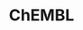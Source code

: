 ---
layout: default
bigquery: https://console.cloud.google.com/bigquery?p=patents-public-data&d=ebi_chembl&page=dataset
citation: '"The ChEMBL database in 2017." Anna Gaulton, Anne Hersey, Michał Nowotka,
  A Patrícia Bento, Jon Chambers, David Mendez, Prudence Mutowo, Francis Atkinson,
  Louisa J Bellis, Elena Cibrián-Uhalte, Mark Davies, Nathan Dedman, Anneli Karlsson,
  María Paula Magariños, John P Overington, George Papadatos, Ines Smit, Andrew R
  Leach Nucleic acids Research (2017) 45 (Database Issue), D945-D954'
contributors: European Bioinformatics Institute
cost: None
description: ChEMBL Data is a manually curated database of small molecules used in
  drug discovery, including information about existing patented drugs.
documentation: 'schema: https://www.ebi.ac.uk/chembl/db_schema


  '
last_edit: 04/08/2022, 21:23:41
location: https://console.cloud.google.com/marketplace/product/google_patents_public_datasets/chembl
maintained_by: EMBL-EBI, an outstation of European Molecular Biology Laboratory
related_publications: '

  ChEMBL: towards direct deposition of bioassay data.


  Mendez D, Gaulton A, Bento AP, Chambers J, De Veij M, Félix E, Magariños MP, Mosquera
  JF, Mutowo P, Nowotka M, Gordillo-Marañón M, Hunter F, Junco L, Mugumbate G, Rodriguez-Lopez
  M, Atkinson F, Bosc N, Radoux CJ, Segura-Cabrera A, Hersey A, Leach AR.


  — Nucleic Acids Res. 2019; 47(D1):D930-D940. doi: 10.1093/nar/gky1075

  '
schema_fields:
- result_flag
- cx_most_bpka
- comments
- ridx
- pathway_key
- country
- hba
- pref_name
- normal_range_max
- level3_description
- active_molregno
- mc_organism
- ass_cls_map_id
- sequence
- withdrawn_year
- frac_code
- ref_type
- lle
- confidence
- cell_description
- published_value
- issue
- mesh_heading
- relationship_desc
- go_id
- l2
- assay_category
- cidx
- drug_substance_flag
- heavy_atoms
- mc_target_name
- assay_organism
- standard_type
- src_compound_id
- protein_class_desc
- withdrawn_country
- dosage_form
- doc_type
- alert_name
- canonical_smiles
- met_comment
- assay_type
- res_stem_id
- co_stem_id
- ddd_units
- mechanism_of_action
- dosed_ingredient
- hrac_code
- prediction_method
- frac_class_id
- start_position
- compsyn_id
- comp_class_id
- indication_class
- patent_no
- potential_duplicate
- chebi_par_id
- source
- ap_id
- molregno
- ref_url
- parent_go_id
- mc_target_accession
- uberon_id
- action_type
- priority
- natural_product
- substrate_record_id
- ddd_value
- site_id
- journal
- log_id
- downgraded
- synonyms
- annotation
- hbd
- smarts
- level5
- chirality
- level2
- standard_text_value
- irac_class_id
- l8
- assay_cell_type
- species_group_flag
- full_molformula
- oral
- targrel_id
- assay_class_id
- warning_country
- authors
- cell_source_tax_id
- cx_logp
- pathway_id
- assay_id
- assay_strain
- value
- molecular_mechanism
- cpd_str_alert_id
- mc_target_type
- molecular_species
- disease_efficacy
- volume
- level1_description
- max_phase
- inorganic_flag
- ro3_pass
- structure_type
- molecule_type
- full_mwt
- last_page
- upper_value
- publication_number
- standard_relation
- protein_class_synonym
- stat
- sequence_md5sum
- type
- standard_upper_value
- bei
- mec_id
- mecref_id
- mol_frac_id
- route
- title
- selectivity_comment
- compd_id
- assay_test_type
- class_level
- patent_use_code
- enzyme_name
- aspect
- job_id
- bao_endpoint
- cell_ontology_id
- record_id
- related_tid
- oc_id
- cellosaurus_id
- description
- compound_key
- ddd_admr
- idx
- level2_description
- mol_irac_id
- level1
- syn_type
- l7
- relation
- l5
- src_short_name
- source_domain_id
- assay_source
- component_synonym
- entity_id
- psa
- prod_pat_id
- assay_subcellular_fraction
- assay_param_id
- parenteral
- level4_description
- mol_hrac_id
- acd_most_apka
- confidence_score
- normal_range_min
- l1
- previous_company
- num_alerts
- target_desc
- warning_class
- as_id
- withdrawn_class
- level4
- label
- cell_id
- subgroup
- black_box_warning
- published_relation
- curation_comment
- bto_id
- stem_class
- drug_record_id
- tax_id
- class_type
- tid
- bao_id
- mesh_id
- met_conversion
- definition
- first_page
- comp_go_id
- variant_id
- activity_count
- src_description
- indref_id
- doc_id
- units
- tbl
- updated_by
- mw_freebase
- pchembl_value
- parent_id
- standard_value
- l3
- drug_product_flag
- ingredient
- cell_source_organism
- standard_units
- warning_description
- component_id
- ad_type
- innovator_company
- acd_logd
- isoform
- ddd_comment
- assay_tissue
- approval_date
- atc_code
- cl_lincs_id
- patent_id
- binding_site_comment
- activity_comment
- stem
- le
- mc_tax_id
- acd_logp
- drugind_id
- end_position
- submission_date
- polymer_flag
- target_mapping
- site_name
- homologue
- parameter_type
- sitecomp_id
- usan_stem
- biocomp_id
- usan_year
- protclasssyn_id
- smid
- enzyme_tid
- tid_fixed
- qed_weighted
- published_type
- relationship
- metref_id
- target_type
- domain_description
- parent_type
- cell_source_tissue
- status
- l4
- acd_most_bpka
- alogp
- formulation_id
- version
- trade_name
- updated_on
- direct_interaction
- component_type
- set_name
- ddd_id
- db_source
- nda_type
- standard_flag
- organism
- mechanism_comment
- warnref_id
- domain_type
- product_id
- research_stem
- aromatic_rings
- molsyn_id
- sei
- path
- parameter_value
- num_lipinski_ro5_violations
- text_value
- metabolite_record_id
- toid
- warning_id
- domain_id
- usan_stem_id
- usan_substem
- hbd_lipinski
- parent_molregno
- compound_name
- accession
- strength
- year
- activity_id
- cell_name
- mol_atc_id
- short_name
- warning_type
- major_class
- db_version
- creation_date
- orig_description
- pubmed_id
- data_validity_comment
- ref_id
- clo_id
- curated_by
- domain_name
- relationship_type
- efo_id
- availability_type
- standard_inchi_key
- standard_inchi
- abstract
- std_act_id
- cx_most_apka
- warning_year
- company
- site_residues
- topical
- published_units
- delist_flag
- alert_set_id
- applicant_full_name
- rgid
- max_phase_for_ind
- helm_notation
- mutation
- qudt_units
- hrac_class_id
- patent_expire_date
- l6
- src_assay_id
- actsm_id
- hba_lipinski
- withdrawn_reason
- num_ro5_violations
- assay_tax_id
- active_ingredient
- therapeutic_flag
- first_approval
- first_in_class
- tissue_id
- usan_stem_definition
- doi
- met_id
- src_id
- efo_term
- cx_logd
- entity_type
- bao_format
- irac_code
- assay_desc
- withdrawn_flag
- predbind_id
- molfile
- caloha_id
- mw_monoisotopic
- prodrug
- rtb
- aidx
- name
- targcomp_id
- alert_id
- protein_class_id
- last_active
- level3
- chembl_id
- who_extra
- uo_units
- who_name
shortname: chembl
tags:
- biotechnology
- health
- chemical
- bioinformatics
- medical
terms_of_use: CC BY-SA 3.0
title: ChEMBL
uuid: e232a192-965c-4ec9-904c-155b6dfe56c5
---